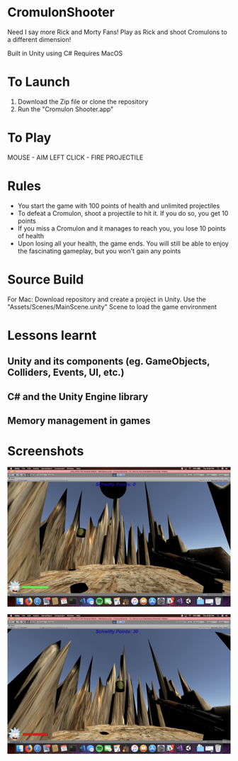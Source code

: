 # CromulonShooter

[image1]:./manual/pic1.png
[image2]: ./manual/pic2.png

Need I say more Rick and Morty Fans! Play as Rick and shoot Cromulons to a different dimension!

Built in Unity using C#
Requires MacOS

# To Launch

1) Download the Zip file or clone the repository
2) Run the "Cromulon Shooter.app"

# To Play

MOUSE - AIM
LEFT CLICK - FIRE PROJECTILE

# Rules

- You start the game with 100 points of health and unlimited projectiles
- To defeat a Cromulon, shoot a projectile to hit it. If you do so, you get 10 points
- If you miss a Cromulon and it manages to reach you, you lose 10 points of health
- Upon losing all your health, the game ends. You will still be able to enjoy the fascinating gameplay, but you won't gain any points

# Source Build

For Mac: Download repository and create a project in Unity. Use the "Assets/Scenes/MainScene.unity" Scene to load the game environment

# Lessons learnt

## Unity and its components (eg. GameObjects, Colliders, Events, UI, etc.)
## C# and the Unity Engine library
## Memory management in games

# Screenshots

![image1]

![image2]
